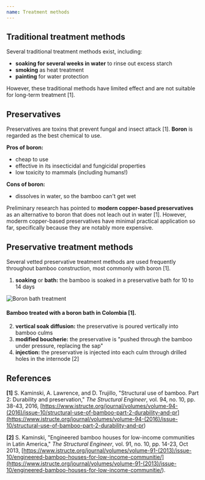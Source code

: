 ```yaml
---
name: Treatment methods
---
```


## Traditional treatment methods

Several traditional treatment methods exist, including:

- **soaking for several weeks in water** to rinse out excess starch
- **smoking** as heat treatment
- **painting** for water protection

However, these traditional methods have limited effect and are not suitable for long-term treatment [1].

## Preservatives

Preservatives are toxins that prevent fungal and insect attack [1]. **Boron** is regarded as the best chemical to use.

**Pros of boron:**

- cheap to use
- effective in its insecticidal and fungicidal properties
- low toxicity to mammals (including humans!)

**Cons of boron:**

- dissolves in water, so the bamboo can't get wet

Preliminary research has pointed to **modern copper-based preservatives** as an alternative to boron that does not leach out in water [1]. However, moderm copper-based preservatives have minimal practical application so far, specifically because they are notably more expensive.

## Preservative treatment methods

Several vetted preservative treatment methods are used frequently throughout bamboo construction, most commonly with boron [1].

1. **soaking** or **bath:** the bamboo is soaked in a preservative bath for 10 to 14 days

![Boron bath treatment](images/boron-bath.png)

#### Bamboo treated with a boron bath in Colombia [1].

2. **vertical soak diffusion:** the preservative is poured vertically into bamboo culms
3. **modified boucherie:** the preservative is "pushed through the bamboo under pressure, replacing the sap"
4. **injection:** the preservative is injected into each culm through drilled holes in the internode [2]

## References

**[1]** S. Kaminski, A. Lawrence, and D. Trujillo, "Structural use of bamboo. Part 2: Durability and preservation," _The Structural Engineer_, vol. 94, no. 10, pp. 38-43, 2016, [https://www.istructe.org/journal/volumes/volume-94-(2016)/issue-10/structural-use-of-bamboo-part-2-durability-and-pr](<https://www.istructe.org/journal/volumes/volume-94-(2016)/issue-10/structural-use-of-bamboo-part-2-durability-and-pr>)

**[2]** S. Kaminski, "Engineered bamboo houses for low-income communities in Latin America," _The Structural Engineer_, vol. 91, no. 10, pp. 14-23, Oct 2013, [https://www.istructe.org/journal/volumes/volume-91-(2013)/issue-10/engineered-bamboo-houses-for-low-income-communitie/](<https://www.istructe.org/journal/volumes/volume-91-(2013)/issue-10/engineered-bamboo-houses-for-low-income-communitie/>).
